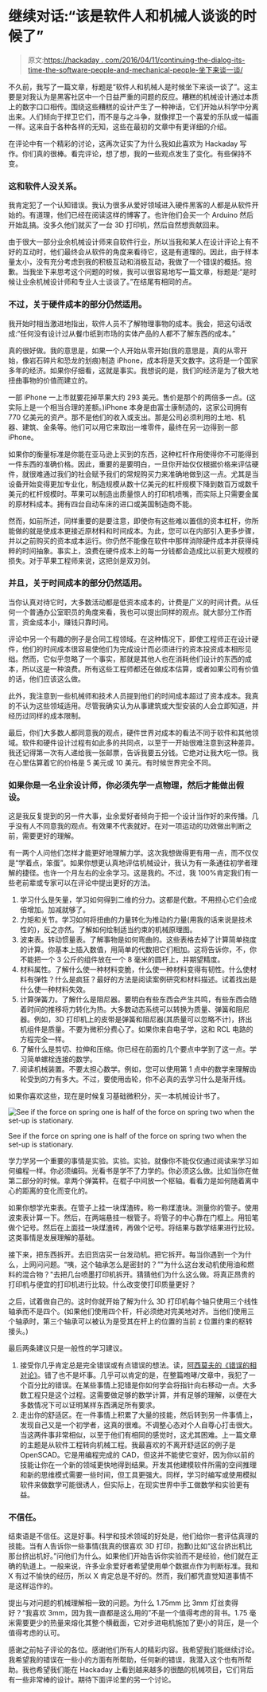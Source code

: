 # 继续对话:“该是软件人和机械人谈谈的时候了”

> 原文:[https://hackaday . com/2016/04/11/continuing-the-dialog-its-time-the-software-people-and-mechanical-people-坐下来谈一谈/](https://hackaday.com/2016/04/11/continuing-the-dialog-its-time-the-software-people-and-mechanical-people-sat-down-and-had-a-talk/)

不久前，我写了一篇文章，标题是“软件人和机械人是时候坐下来谈一谈了”。这主要是对我认为是黑客社区中一个日益严重的问题的反应。糟糕的机械设计通过本质上的数字口口相传。围绕这些糟糕的设计产生了一种神话，它们开始从科学中分离出来。人们倾向于捍卫它们，而不是与之斗争，就像捍卫一个喜爱的乐队或一幅画一样。这来自于各种各样的无知，这些在最初的文章中有更详细的介绍。

在评论中有一个精彩的讨论，这再次证实了为什么我如此喜欢为 Hackaday 写作。你们真的很棒。看完评论，想了想，我的一些观点发生了变化。有些保持不变。

### 这和软件人没关系。

我肯定犯了一个认知错误。我认为很多从爱好领域进入硬件黑客的人都是从软件开始的。有道理，他们已经在阅读这样的博客了。也许他们会买一个 Arduino 然后开始乱搞。没多久他们就买了一台 3D 打印机，然后自然想贡献回来。

由于很大一部分业余机械设计师来自软件行业，所以当我和某人在设计评论上有不好的互动时，他们最终会从软件的角度来看待它，这是有道理的。因此，由于样本量太小，没有充分考虑到我的积极互动和消极互动，我做了一个错误的概括。抱歉。当我坐下来思考这个问题的时候，我可以很容易地写一篇文章，标题是:“是时候让业余机械设计师和专业人士谈谈了。”在结尾有相同的点。

### 不过，关于硬件成本的部分仍然适用。

我开始时相当激进地指出，软件人员不了解物理事物的成本。我会，把这句话改成:“任何没有设计过从餐巾纸到市场的实体产品的人都不了解东西的成本。”

真的很好做。我的意思是，如果一个人开始从零开始(我的意思是，真的从零开始，像岩石碎片和恐龙的划痕)制造 iPhone，成本将是天文数字。这将是一个国家多年的经济。如果你仔细看，这就是事实。我想说的是，我们的经济是为了极大地扭曲事物的价值而建立的。

一部 iPhone 一上市就要花掉苹果大约 293 美元。售价是那个的两倍多一点。(这实际上是一个相当合理的差额。)iPhone 本身是由富士康制造的，这家公司拥有 770 亿美元的资产。那不是他们的收入或支出。那是公司必须利用的土地、机器、建筑、金条等。他们可以用它来取出一堆零件，最终在另一边得到一部 iPhone。

如果你的衡量标准是你能在亚马逊上买到的东西，这种杠杆作用使得你不可能得到一件东西的准确价格。因此，重要的是要明白，一旦你开始仅仅根据价格来评估硬件，就很难通过我们的社会赋予我们的常规购买力来准确地做到这一点。尤其是当设备开始变得更加专业化，制造规模从数十亿美元的杠杆规模下降到数百万或数千美元的杠杆规模时。苹果可以制造出质量惊人的打印机喷嘴，而实际上只需要金属的原材料成本。拥有四台自动车床的进口或美国制造商不能。

然而，如前所述，同样重要的是要注意，即使你有这些难以置信的资本杠杆，你所能做的就是使成本更接近原材料和时间成本。为此，您可以在内部引入更多步骤，并以之前购买的资本成本运行。你仍然不能像在软件中那样消除硬件成本并获得纯粹的时间抽象。事实上，浪费在硬件成本上的每一分钱都会造成比以前更大规模的损失。对于苹果工程师来说，这把剑是双刃剑。

### 并且，关于时间成本的部分仍然适用。

当你认真对待它时，大多数活动都是低资本成本的，计费是广义的时间计费。从任何一个普通办公室职员的角度来看，我也可以提出同样的观点。就大部分工作而言，资金成本小，赚钱只靠时间。

评论中另一个有趣的例子是合同工程领域。在这种情况下，即使工程师正在设计硬件，他们的时间成本很容易使他们为完成设计而必须进行的资本投资成本相形见绌。然而，它似乎忽略了一个事实，那就是其他人也在消耗他们设计的东西的成本，所以这是一种浪费。所有这些工程师都还在做成本估算，或者如果公司有价值的话，他们应该这么做。

此外，我注意到一些机械师和技术人员提到他们的时间成本超过了资本成本。我真的不认为这些领域适用。尽管我确实认为从事建筑或大型安装的人会立即知道，并经历过同样的成本限制。

最后，你们大多数人都同意我的观点，硬件世界对成本的看法不同于软件和其他领域。软件和硬件设计过程有如此多的共同点，以至于一开始很难注意到这种差异。我还记得第一次有人递给我一张邮票，告诉我要五分钱。它绝对让我大吃一惊。我在心里估算着它的价格是 5 美元或 10 美元。有时候世界完全不同。

### 如果你是一名业余设计师，你必须先学一点物理，然后才能做出假设。

这是我反复提到的另一件大事，业余爱好者倾向于把一个设计当作好的来传播。几乎没有人不同意我的观点。有效果不代表就好。在对一项运动的功效做出判断之前，需要更好的理解。

有一两个人问他们怎样才能更好地理解力学。这次我想做得更有用一点，而不仅仅是“学着点，笨蛋”。如果你想更认真地评估机械设计，我认为有一条通往初学者理解的捷径。也许一个月左右的业余学习。这是我的。不过，我 100%肯定我们有一些老前辈或专家可以在评论中提出更好的方法。

1.  学习什么是矢量，学习如何得到二维的分力。这都是代数。不用担心它们会成倍增加。加减就够了。
2.  力矩和关节。学习如何将扭曲的力量转化为推动的力量(用我的话来说是技术性的)，反之亦然。了解如何绘制适当约束的机械原理图。
3.  波束表。转动惯量表。了解事物是如何弯曲的。这些表格去掉了计算简单挠度的计算。你基本上插入数值，用简单的代数把它们相加。这将告诉你，不，你不能把一个 3 公斤的组件放在一个 8 毫米的圆杆上，并期望精度。
4.  材料属性。了解什么使一种材料变脆，什么使一种材料变得有韧性。什么使材料有弹性？什么是疯狂？最好的方法是阅读案例研究和材料描述。试着找出是什么使一种材料失效。
5.  计算弹簧力。了解什么是阻尼器。要明白有些东西会产生共鸣，有些东西会随着时间的推移将力转化为热。大多数动态系统可以转换为质量、弹簧和阻尼器。例如，3D 打印机上的皮带是弹簧和阻尼器(其质量可以忽略不计)，挤出机组件是质量。不要为微积分费心了。如果你来自电子学，这和 RCL 电路的方程完全一样。
6.  了解什么是剪切、拉伸和压缩。你已经在前面的几个要点中学到了这一点。学习简单螺栓连接的数学。
7.  阅读机械装置。不要太担心数学。例如，您可以使用第 1 点中的数学来理解齿轮受到的力有多大。不过，要使用齿轮，你不必真的去学习什么是渐开线。

如果你喜欢这些，现在是时候复习基础微积分，买一本机械设计书了。

![See if the force on spring one is half of the force on spring two when the set-up is stationary.](../Images/619ff8073916373d1a71d0f3db6ab53b.png)

See if the force on spring one is half of the force on spring two when the set-up is stationary.

学力学另一个重要的事情是实验。实验。实验。就像你不能仅仅通过阅读来学习如何编程一样。你必须编码。光看书是学不了力学的。你必须这么做。比如当你在做第二部分的时候。拿两个弹簧秤。在棍子中间放一个枢轴。看看力是如何随着离中心的距离的变化而变化的。

如果你想学光束表。在管子上挂一块煤渣砖。称一称煤渣块。测量你的管子。使用波束表计算一下。然后，在两端悬挂一根管子。将管子的中心靠在门框上。用铅笔做个记号。然后在上面挂一块煤渣砖，再做个记号。将结果与数学结果进行比较。这类事情是发展理解的基础。

接下来，把东西拆开。去旧货店买一台发动机。把它拆开。每当你遇到一个为什么，上网问问题。“咦，这个轴承怎么是密封的？”"为什么这台发动机使用油和燃料的混合物？"去把几台喷墨打印机拆开。猜猜他们为什么这么做。将真正昂贵的打印机与便宜的打印机进行比较。什么改变使打印质量更好？

之后，试着做自己的。这时你就开始了解为什么 3D 打印机每个轴只使用三个线性轴承而不是四个。(如果他们使用四个杆，杆必须绝对完美地对齐。当他们使用三个轴承时，第三个轴承可以被认为是受其在杆上的位置的当前 z 位置约束的枢转接头。)

最后两条建议只是一般性的学习建议。

1.  接受你几乎肯定总是完全错误或有点错误的想法。读，[阿西莫夫的《错误的相对论》](http://chem.tufts.edu/answersinscience/relativityofwrong.htm)。错了也不是坏事。几乎可以肯定的是，在整篇咆哮/文章中，我犯了一个百分比的错误。在某些事情上犯错是你如何学会将指针向右移动一点。大多数工程只是这个过程。这需要做足够的数学计算，并有足够的理解，以便在大多数情况下可以证明某样东西满足所有要求。
2.  走出你的舒适区。在一件事情上积累了大量的技能，然后转到另一件事情上，发现自己又是一个初学者，这真的很难。不调整心态对个人自尊心打击很大。当这两件事非常相似，以至于他们有相同的感觉时，这尤其困难。上一篇文章的主题是从软件工程转向机械工程。我最喜欢的不离开舒适区的例子是 OpenSCAD。它是用编程完成的 CAD，但这并不能使它变好，因为你以前的技能让你在一个新的领域更快地得到结果。开发其他建模软件所需的空间推理和新的思维模式需要一些时间，但工具更强大。同样，学习时编写或使用模拟软件来做数学可能很诱人，但实际上，在现实世界中手工做数学和实验更有益。

### 不信任。

结束语是不信任。这是好事。科学和技术领域的好处是，他们给你一套评估真理的技能。当有人告诉你一些事情(我真的很喜欢 3D 打印，抱歉)比如“这台挤出机比那台挤出机好。”问他们为什么。如果他们开始告诉你实验而不是经验，他们就在正确的轨道上。一般来说，许多业余爱好者希望使用单个数据点作为判断标准。我和 X 有过不愉快的经历，所以 X 肯定总是不好的。然而，我们都凭直觉知道事情不是这样运作的。

提出与对问题的机械理解相一致的问题。为什么 1.75mm 比 3mm 灯丝卖得好？“我喜欢 3mm，因为我一直都是这么用的”不是一个值得考虑的背书。1.75 毫米需要更少的热量来熔化其整个横截面，它对步进电机施加了更小的背压，是一个值得考虑的认可。

感谢之前帖子评论的各位。感谢他们所有人的精彩内容。我希望我们能继续讨论。我希望我的错误在一些小的方面有所帮助，任何新的错误，我潜入这个也有所帮助。我也希望我们能在 Hackaday 上看到越来越多的很酷的机械项目，它们背后有一些非常棒的设计。期待下面评论里的另一个讨论。